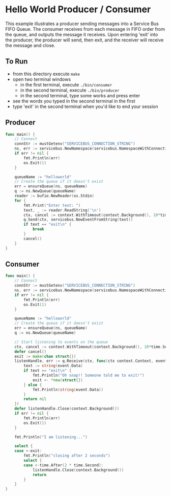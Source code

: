 # Hello World Producer / Consumer

This example illustrates a producer sending messages into a Service Bus FIFO Queue. The consumer
receives from each message in FIFO order from the queue, and outputs the message it receives. Upon entering 'exit' into the
producer, the producer will send, then exit, and the receiver will receive the message and close.

## To Run
- from this directory execute `make`
- open two terminal windows
  - in the first terminal, execute `./bin/consumer`
  - in the second terminal, execute `./bin/producer`
  - in the second terminal, type some works and press enter
- see the words you typed in the second terminal in the first
- type 'exit' in the second terminal when you'd like to end your session

## Producer
```go
func main() {
	// Connect
    connStr := mustGetenv("SERVICEBUS_CONNECTION_STRING")
    ns, err := servicebus.NewNamespace(servicebus.NamespaceWithConnectionString(connStr))
    if err != nil {
        fmt.Println(err)
        os.Exit(1)
    }

    queueName := "helloworld"
    // Create the queue if it doesn't exist
    err = ensureQueue(ns, queueName)
    q := ns.NewQueue(queueName)
    reader := bufio.NewReader(os.Stdin)
    for {
        fmt.Print("Enter text: ")
        text, _ := reader.ReadString('\n')
        ctx, cancel := context.WithTimeout(context.Background(), 10*time.Second)
        q.Send(ctx, servicebus.NewEventFromString(text))
        if text == "exit\n" {
            break
        }
        cancel()
    }
}
```

## Consumer
```go
func main() {
	// Connect
    connStr := mustGetenv("SERVICEBUS_CONNECTION_STRING")
    ns, err := servicebus.NewNamespace(servicebus.NamespaceWithConnectionString(connStr))
    if err != nil {
        fmt.Println(err)
        os.Exit(1)
    }

    queueName := "helloworld"
    // Create the queue if it doesn't exist
    err = ensureQueue(ns, queueName)
    q := ns.NewQueue(queueName)

    // Start listening to events on the queue
    ctx, cancel := context.WithTimeout(context.Background(), 10*time.Second)
    defer cancel()
    exit := make(chan struct{})
    listenHandle, err := q.Receive(ctx, func(ctx context.Context, event *servicebus.Event) error {
        text := string(event.Data)
        if text == "exit\n" {
            fmt.Println("Oh snap!! Someone told me to exit!")
            exit <- *new(struct{})
        } else {
            fmt.Println(string(event.Data))
        }
        return nil
    })
    defer listenHandle.Close(context.Background())
    if err != nil {
        fmt.Println(err)
        os.Exit(1)
    }

    fmt.Println("I am listening...")

    select {
    case <-exit:
        fmt.Println("closing after 2 seconds")
        select {
        case <-time.After(2 * time.Second):
            listenHandle.Close(context.Background())
            return
        }
    }
}
```